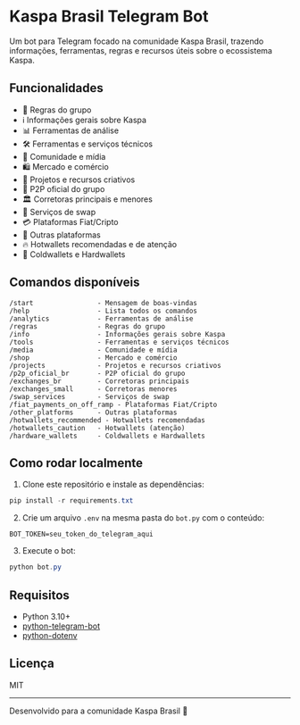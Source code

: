 # Kaspa Brasil Telegram Bot

Um bot para Telegram focado na comunidade Kaspa Brasil, trazendo informações, ferramentas, regras e recursos úteis sobre o ecossistema Kaspa.

## Funcionalidades

- 📜 Regras do grupo
- ℹ️ Informações gerais sobre Kaspa
- 📊 Ferramentas de análise
- 🛠️ Ferramentas e serviços técnicos
- 📰 Comunidade e mídia
- 🛍️ Mercado e comércio
- 🎨 Projetos e recursos criativos
- 🤝 P2P oficial do grupo
- 🏛️ Corretoras principais e menores
- 🔄 Serviços de swap
- 💳 Plataformas Fiat/Cripto
- 🧠 Outras plataformas
- 🔥 Hotwallets recomendadas e de atenção
- 🧊 Coldwallets e Hardwallets

## Comandos disponíveis

```
/start                - Mensagem de boas-vindas
/help                 - Lista todos os comandos
/analytics            - Ferramentas de análise
/regras               - Regras do grupo
/info                 - Informações gerais sobre Kaspa
/tools                - Ferramentas e serviços técnicos
/media                - Comunidade e mídia
/shop                 - Mercado e comércio
/projects             - Projetos e recursos criativos
/p2p_oficial_br       - P2P oficial do grupo
/exchanges_br         - Corretoras principais
/exchanges_small      - Corretoras menores
/swap_services        - Serviços de swap
/fiat_payments_on_off_ramp - Plataformas Fiat/Cripto
/other_platforms      - Outras plataformas
/hotwallets_recommended - Hotwallets recomendadas
/hotwallets_caution   - Hotwallets (atenção)
/hardware_wallets     - Coldwallets e Hardwallets
```

## Como rodar localmente

1. Clone este repositório e instale as dependências:

```powershell
pip install -r requirements.txt
```

2. Crie um arquivo `.env` na mesma pasta do `bot.py` com o conteúdo:

```
BOT_TOKEN=seu_token_do_telegram_aqui
```

3. Execute o bot:

```powershell
python bot.py
```

## Requisitos
- Python 3.10+
- [python-telegram-bot](https://python-telegram-bot.org/)
- [python-dotenv](https://pypi.org/project/python-dotenv/)

## Licença
MIT

---
Desenvolvido para a comunidade Kaspa Brasil 🚀
